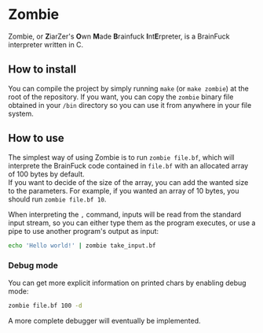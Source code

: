 # Zombie
Zombie, or **Z**iarZer's **O**wn **M**ade **B**rainfuck **I**nt**E**rpreter, is a BrainFuck interpreter written in C.

## How to install
You can compile the project by simply running `make` (or `make zombie`) at the root of the repository.
If you want, you can copy the `zombie` binary file obtained in your `/bin` directory so you can use it from anywhere in your file system.

## How to use
The simplest way of using Zombie is to run `zombie file.bf`, which will interprete the BrainFuck code contained in `file.bf` with an allocated array of 100 bytes by default.\
If you want to decide of the size of the array, you can add the wanted size to the parameters. For example, if you wanted an array of 10 bytes, you should run `zombie file.bf 10`.

When interpreting the `,` command, inputs will be read from the standard input stream, so you can either type them as the program executes, or use a pipe to use another program's output as input:
```bash
echo 'Hello world!' | zombie take_input.bf
```

### Debug mode
You can get more explicit information on printed chars by enabling debug mode:
```bash
zombie file.bf 100 -d
```
A more complete debugger will eventually be implemented.
